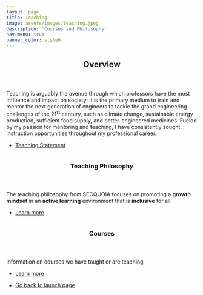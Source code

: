 ```yaml
---
layout: page
title: Teaching
image: assets/images/teaching.jpeg
description: 'Courses and Philosophy'
nav-menu: true
banner_color: style6
---
```


<!-- One -->
<section id="overview">
 <div class="inner">
  <header class="major">
   <h2>Overview</h2>
  </header>
  <p> Teaching is arguably the avenue through which professors have the most influence and impact on society; it is the primary medium to train and mentor the next generation of engineers to tackle the grand engineering challenges of the 21<sup>st</sup> century, such as climate change, sustainable energy production, sufficient food supply, and better-engineered medicines. Fueled by my passion for mentoring and teaching, I have consistently sought instruction opportunities throughout my professional career.</p>
 <ul class="actions">
  <li><a href="files/teaching.html" class="button icon fa-file">Teaching Statement</a></li>
 </ul>
 </div>
</section>

<!-- Two -->
<section id="topics" class="spotlights">
 <section id="philosophy">
  <a href="teaching/philosophy.html" class="image">
   <img src="{% link assets/images/notebook.jpeg %}" alt="" data-position="bottom center" />
  </a>
  <div class="content">
   <div class="inner">
    <header class="major">
     <h3>Teaching Philosophy</h3>
    </header>
    <p> The teaching philosophy from SECQUOIA focuses on promoting a <b>growth mindset</b> in an <b>active learning</b> environment that is <b>inclusive</b> for all.</p>
    <ul class="actions">
     <li><a href="teaching/philosophy.html" class="button">Learn more</a></li>
    </ul>
   </div>
  </div>
 </section>
 <section id="courses">
      <a href="teaching/courses.html" class="image">
   <img src="{% link assets/images/books2.jpeg %}" alt="" data-position="center center" />
  </a>
  <div class="content">
   <div class="inner">
    <header class="major">
     <h3>Courses</h3>
    </header>
    <p>Information on courses we have taught or are teaching</p>
    <ul class="actions">
     <li><a href="teaching/courses.html" class="button">Learn more</a></li>
    </ul>
   </div>
  </div>
 </section>
</section>

<section>
 <div class="inner">
  <ul class="actions">
      <li><a href="/#launch" class="button icon fa-arrow-left">Go back to launch page</a></li>
  </ul>
 </div>
</section>

